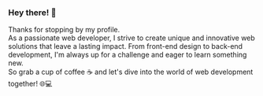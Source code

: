 ### Hey there! 👋
Thanks for stopping by my profile. 
<br>As a passionate web developer, I strive to create unique and innovative web solutions that leave a lasting impact. From front-end design to back-end development, I'm always up for a challenge and eager to learn something new. 
<br>So grab a cup of coffee ☕️ and let's dive into the world of web development together! 🌐💻

<!--
**AshishGujral/AshishGujral** is a ✨ _special_ ✨ repository because its `README.md` (this file) appears on your GitHub profile.

Here are some ideas to get you started:

- 🔭 I’m currently working on ...
- 🌱 I’m currently learning ...
- 👯 I’m looking to collaborate on ...
- 🤔 I’m looking for help with ...
- 💬 Ask me about ...
- 📫 How to reach me: ...
- 😄 Pronouns: ...
- ⚡ Fun fact: ...
-->

